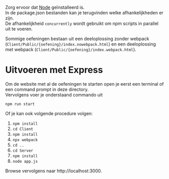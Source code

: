 Zorg ervoor dat [Node](https://nodejs.org/en/download/) geïnstalleerd is.  
In de package.json bestanden kan je terugvinden welke afhankelijkheden er zijn.  
De afhankelijkheid ```concurrently``` wordt gebruikt om npm scripts in parallel uit te voeren.  

Sommige oefeningen bestaan uit een deeloplossing zonder webpack (```Client/Public/{oefening}/index.nowebpack.html```) en 
een deeloplossing met webpack (```Client/Public/{oefening}/index.webpack.html```).

# Uitvoeren met Express

Om de website met al de oefeningen te starten open je eerst een terminal of een command prompt in deze directory.  
Vervolgens voer je onderstaand commando uit

```npm run start```

Of je kan ook volgende procedure volgen:
1. ```npm install```
2. ```cd Client```
3. ```npm install```
4. ```npx webpack```
5. ```cd ..```
6. ```cd Server```
7. ```npm install```
8. ```node app.js```

Browse vervolgens naar http://localhost:3000.